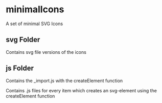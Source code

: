 # minimalIcons
A set of minimal SVG Icons

## svg Folder

Contains svg file versions of the icons


## js Folder

Contains the _import.js with the createElement function

Contains .js files for every item which creates an svg-element using the createElement function


